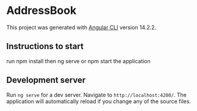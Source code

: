 # AddressBook

This project was generated with [Angular CLI](https://github.com/angular/angular-cli) version 14.2.2.

## Instructions to start
run npm install
then ng serve or npm start the application

## Development server

Run `ng serve` for a dev server. Navigate to `http://localhost:4200/`. The application will automatically reload if you change any of the source files.

